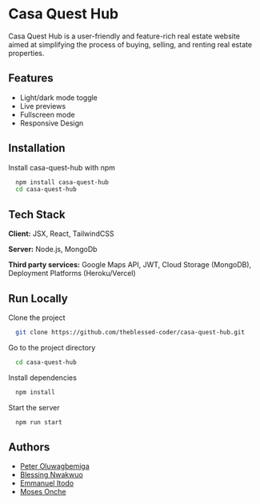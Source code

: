 
# Casa Quest Hub

Casa Quest Hub is a user-friendly and feature-rich real estate website aimed at simplifying the process of buying, selling, and renting real estate properties.


## Features

- Light/dark mode toggle
- Live previews
- Fullscreen mode
- Responsive Design


## Installation

Install casa-quest-hub with npm

```bash
  npm install casa-quest-hub
  cd casa-quest-hub
```
    
## Tech Stack

**Client:** JSX, React, TailwindCSS

**Server:** Node.js, MongoDb

**Third party services:**
Google Maps API,
JWT,
Cloud Storage (MongoDB),
Deployment Platforms (Heroku/Vercel)



## Run Locally

Clone the project

```bash
  git clone https://github.com/theblessed-coder/casa-quest-hub.git
```

Go to the project directory

```bash
  cd casa-quest-hub
```

Install dependencies

```bash
  npm install
```

Start the server

```bash
  npm run start
```


## Authors

- [Peter Oluwagbemiga](https://www.github.com/Pyro19)
- [Blessing Nwakwuo](https://www.github.com/theblessed-coder)
- [Emmanuel Itodo](https://www.github.com/itodoemmanuel)
- [Moses Onche](https://www.github.com/Moses-Onche)

